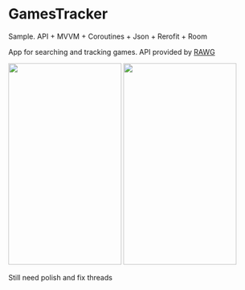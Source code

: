 # GamesTracker
Sample. API + MVVM + Coroutines + Json + Rerofit + Room

App for searching and tracking games. API provided by [RAWG](https://rawg.io/) 

<img src="https://user-images.githubusercontent.com/51135284/94704754-ecc82380-0348-11eb-91ef-cbb97cd8d0a7.gif" width="225" height="400" />
<img src="https://user-images.githubusercontent.com/51135284/94704786-f5b8f500-0348-11eb-81c6-9be007f5cd47.gif" width="225" height="400" />

Still need polish and fix threads
